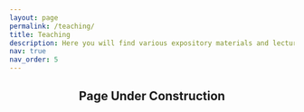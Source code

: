 ```yaml
---
layout: page
permalink: /teaching/
title: Teaching
description: Here you will find various expository materials and lecture notes for courses I have tutored.
nav: true
nav_order: 5
---
```


<div align="center">
  <h2>Page Under Construction</h2>
</div>
